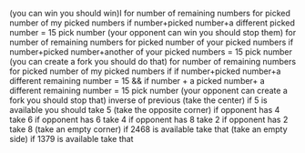 (you can win you should win)I
    for number of remaining numbers
        for picked number of my picked numbers
            if number+picked number+a different picked number = 15
                pick number
(your opponent can win you should stop them)
    for number of remaining numbers
        for picked number of your picked numbers
            if number+picked number+another of your picked numbers = 15
                pick number
(you can create a fork you should do that)
    for number of remaining numbers
        for picked number of my picked numbers
            if if number+picked number+a different remaining number = 15 && if number + a picked number+ a different remaining number = 15
                pick number
(your opponent can create a fork you should stop that)
    inverse of previous
(take the center)
    if 5 is available you should take 5
(take the opposite corner)
    if opponent has 4 take 6
    if opponent has 6 take 4
    if opponent has 8 take 2
    if opponent has 2 take 8
(take an empty corner)
    if 2468 is available take that
(take an empty side)
    if 1379 is available take that